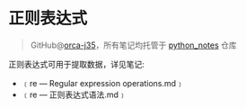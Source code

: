 # 正则表达式
> GitHub@[orca-j35](https://github.com/orca-j35)，所有笔记均托管于 [python_notes](https://github.com/orca-j35/python_notes) 仓库

正则表达式可用于提取数据，详见笔记:

- ﹝re — Regular expression operations.md﹞
- ﹝re — 正则表达式语法.md﹞